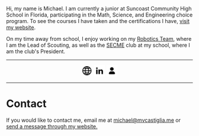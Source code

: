 Hi, my name is Michael. I am currently a junior at Suncoast Community High School in Florida, participating in the Math, Science, and Engineering choice program. To see the courses I have taken and the certifications I have, [visit my website](https://mvcastiglia.me/portfolio). 

On my time away from school, I enjoy working on my [Robotics Team](https://mvcastiglia.me/first-robotics), where I am the Lead of Scouting, as well as the [SECME](http://secme.org) club at my school, where I am the club's President.

---
<p align="center">
<a href="https://mvcastiglia.me"><img src="https://github.com/mcastiglia/mcastiglia/raw/master/icons/web.png" height="30" alt="My Website"></a>
<a href="https://www.linkedin.com/in/michael-castiglia/"><img src="https://github.com/mcastiglia/mcastiglia/raw/master/icons/linkedin.png" height="30" alt="LinkedIn"></a>
<a href="https://mvcastiglia.me/contact"><img src="https://github.com/mcastiglia/mcastiglia/raw/master/icons/contact.png" height="30" alt="Contact Me"></a>
</p>

---
# Contact
If you would like to contact me, email me at [michael@mvcastiglia.me](mailto:michael@mvcastiglia.me) or [send a message through my website.](https://mvcastiglia.me/contact) 

<!--
**mcastiglia/mcastiglia** is a ✨ _special_ ✨ repository because its `README.md` (this file) appears on your GitHub profile.

Here are some ideas to get you started:

- 🔭 I’m currently working on ...
- 🌱 I’m currently learning ...
- 👯 I’m looking to collaborate on ...
- 🤔 I’m looking for help with ...
- 💬 Ask me about ...
- 📫 How to reach me: ...
- 😄 Pronouns: ...
- ⚡ Fun fact: ...

My Links: mvcastiglia.me 179swampthing.org
-->
